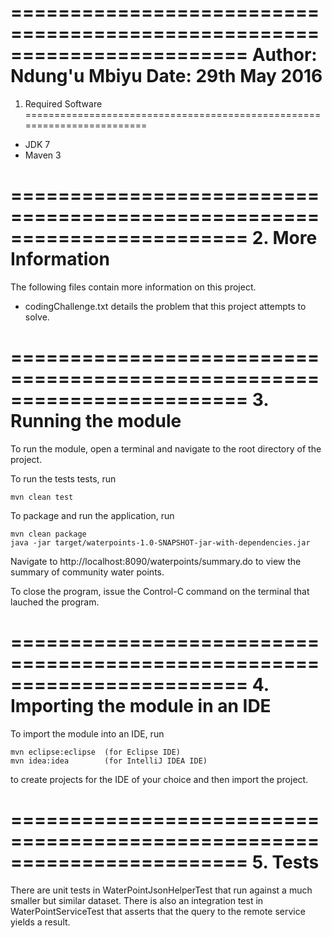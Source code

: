 ========================================================================
Author: Ndung'u Mbiyu
Date:	29th May 2016
========================================================================

1. Required Software
========================================================================

- JDK 7
- Maven 3

========================================================================
2. More Information
========================================================================
The following files contain more information on this project.

- codingChallenge.txt details the problem that this project attempts to
solve.

========================================================================
3. Running the module
========================================================================

To run the module, open a terminal and navigate to the root directory of
the project.

To run the tests tests, run

	mvn clean test
	
To package and run the application, run

	mvn clean package
	java -jar target/waterpoints-1.0-SNAPSHOT-jar-with-dependencies.jar
	
Navigate to http://localhost:8090/waterpoints/summary.do to view the
summary of community water points.

To close the program, issue the Control-C command on the terminal that
lauched the program.
	
========================================================================
4. Importing the module in an IDE
========================================================================

To import the module into an IDE, run

	mvn eclipse:eclipse  (for Eclipse IDE)
	mvn idea:idea	     (for IntelliJ IDEA IDE)
	
to create projects for the IDE of your choice and then import the project.

========================================================================
5. Tests
========================================================================

There are unit tests in WaterPointJsonHelperTest that run against a
much smaller but similar dataset. There is also an integration test in
WaterPointServiceTest that asserts that the query to the remote service
yields a result.
